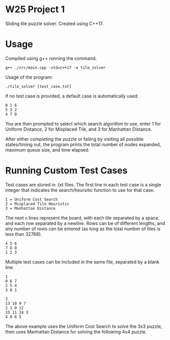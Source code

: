 # W25 Project 1
Sliding tile puzzle solver. Created using C++17.

# Usage
Compiled using g++ running the command:

```
g++ ./src/main.cpp -std=c++17 -o tile_solver
```

Usage of the program:

```
./tile_solver [test_case.txt]
```

If no test case is provided, a default case is automatically used:
```
0 1 6
5 3 2
4 7 8
```

You are then prompted to select which search algorithm to use, enter 1 for Uniform Distance, 2 for Misplaced Tile, and 3 for Manhattan Distance. 

After either completing the puzzle or failing by visiting all possible states/timing out, the program prints the total number of nodes expanded, maximum queue size, and time elapsed.

# Running Custom Test Cases
Test cases are stored in .txt files. The first line in each test case is a single integer that indicates the search/heursitic function to use for that case.
```
1 = Uniform Cost Search
2 = Misplaced Tile Heuristic
3 = Manhattan Distance 
```

The next `n` lines represent the board, with each tile separated by a space, and each row separated by a newline. Rows can be of different lengths, and any number of rows can be entered (as long as the total number of tiles is less than 32768).
```
4 5 6
7 8 0
1 2 3
```

Multiple test cases can be included in the same file, separated by a blank line.

```
1
0 6 7
2 5 4
3 8 1

3
13 10 9 7
2 1 0 12
15 11 14 3
4 8 6 5

```

The above example uses the Uniform Cost Search to solve the 3x3 puzzle, then uses Manhattan Distance for solving the following 4x4 puzzle.